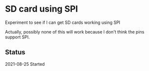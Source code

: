 # SD card using SPI

Experiment to see if I can get SD cards working using SPI


Actually, possibly none of this will work because I don't think the pins support SPI.

## Status

2021-08-25	Started

